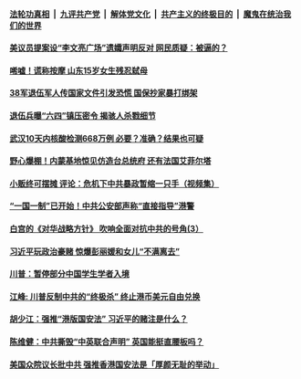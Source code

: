 ####  [法轮功真相](../../../../basic/blob/master/README.md?t=05310401) &nbsp;|&nbsp; [九评共产党](../../../../9ping.md/blob/master/README.md?t=05310401) &nbsp;|&nbsp; [解体党文化](../../../../jtdwh.md/blob/master/README.md?t=05310401)  &nbsp;|&nbsp; [共产主义的终极目的](../../../../gczydzjmd.md/blob/master/README.md?t=05310401) &nbsp;|&nbsp; [魔鬼在统治我们的世界](../../../../mgztzwmdsj.md/blob/master/README.md?t=05310401) 

#### [美议员提案设“李文亮广场”遗孀声明反对 网民质疑：被逼的？](../pages/soh5/384823.md?t=05310401) 
#### [唏嘘！谎称按摩  山东15岁女生残忍弑母 ](../pages/soh5/384767.md?t=05310401) 
#### [38军退伍军人传国家文件引发恐慌 国保抄家暴打绑架](../pages/soh5/384789.md?t=05310401) 
#### [退伍兵曝“六四”镇压密令 揭骇人杀戮细节](../pages/soh5/384765.md?t=05310401) 
#### [武汉10天内核酸检测668万例  必要？准确？结果也可疑](../pages/soh5/384730.md?t=05310401) 
#### [野心爆棚！内蒙基地惊见仿造台总统府 还有法国艾菲尔塔](../pages/soh5/384724.md?t=05310401) 
#### [小贩终可摆摊 评论：危机下中共暴政暂缩一只手（视频集）](../pages/soh5/384700.md?t=05310401) 
#### [“一国一制”已开始！中共公安部声称“直接指导”港警](../pages/soh5/384688.md?t=05310401) 
#### [白宫的《对华战略方针》 吹响全面对抗中共的号角(3）](../pages/soh5/384652.md?t=05310401) 
#### [习近平玩政治豪赌 惊爆彭丽媛和女儿“不满离去”](../pages/soh5/384676.md?t=05310401) 
#### [川普：暂停部分中国学生学者入境](../pages/soh5/384643.md?t=05310401) 
#### [江峰: 川普反制中共的“终极杀” 终止港币美元自由兑换](../pages/soh5/384634.md?t=05310401) 
#### [胡少江：强推“港版国安法”  习近平的赌注是什么？](../pages/soh5/384583.md?t=05310401) 
#### [陈维健：中共撕毁“中英联合声明”  英国能挺直腰板吗？](../pages/soh5/384571.md?t=05310401) 
#### [美国众院议长批中共 强推香港国安法是「厚颜无耻的举动」](../pages/soh5/384529.md?t=05310401) 
